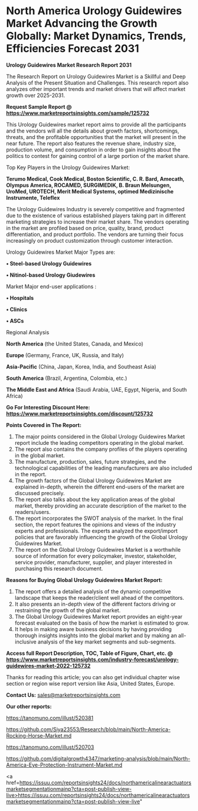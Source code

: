 # North America Urology Guidewires Market Advancing the Growth Globally: Market Dynamics, Trends, Efficiencies Forecast 2031

<strong>Urology Guidewires Market Research Report 2031</strong>

The Research Report on Urology Guidewires Market is a Skillful and Deep Analysis of the Present Situation and Challenges. This research report also analyzes other important trends and market drivers that will affect market growth over 2025-2031.

<strong>Request Sample Report @ <a href=https://www.marketreportsinsights.com/sample/125732>https://www.marketreportsinsights.com/sample/125732</a></strong>

This Urology Guidewires market report aims to provide all the participants and the vendors will all the details about growth factors, shortcomings, threats, and the profitable opportunities that the market will present in the near future. The report also features the revenue share, industry size, production volume, and consumption in order to gain insights about the politics to contest for gaining control of a large portion of the market share.

Top Key Players in the Urology Guidewires Market:

<strong>Terumo Medical, Cook Medical, Boston Scientific, C. R. Bard, Amecath, Olympus America, ROCAMED, SURGIMEDIK, B. Braun Melsungen, UroMed, UROTECH, Merit Medical Systems, optimed Medizinische Instrumente, Teleflex</strong>

The Urology Guidewires Industry is severely competitive and fragmented due to the existence of various established players taking part in different marketing strategies to increase their market share. The vendors operating in the market are profiled based on price, quality, brand, product differentiation, and product portfolio. The vendors are turning their focus increasingly on product customization through customer interaction.

Urology Guidewires Market Major Types are:

<strong>• Steel-based Urology Guidewires

• Nitinol-based Urology Giudewires</strong>

Market Major end-user applications :

<strong>• Hospitals

• Clinics

• ASCs</strong>

Regional Analysis

</u><strong><b>North America</b></strong> (the United States, Canada, and Mexico)

<strong><b>Europe </b></strong>(Germany, France, UK, Russia, and Italy)

<strong><b>Asia-Pacific</b></strong> (China, Japan, Korea, India, and Southeast Asia)

<strong><b>South America</b></strong> (Brazil, Argentina, Colombia, etc.)

<strong><b>The Middle East and Africa</b></strong> (Saudi Arabia, UAE, Egypt, Nigeria, and South Africa)

<strong>Go For Interesting Discount Here: <a href=https://www.marketreportsinsights.com/discount/125732>https://www.marketreportsinsights.com/discount/125732</a></strong>

<strong>Points Covered in The Report:</strong>
<ol>
  <li>The major points considered in the Global Urology Guidewires Market report include the leading competitors operating in the global market.</li>
  <li>The report also contains the company profiles of the players operating in the global market.</li>
  <li>The manufacture, production, sales, future strategies, and the technological capabilities of the leading manufacturers are also included in the report.</li>
  <li>The growth factors of the Global Urology Guidewires Market are explained in-depth, wherein the different end-users of the market are discussed precisely.</li>
  <li>The report also talks about the key application areas of the global market, thereby providing an accurate description of the market to the readers/users.</li>
  <li>The report incorporates the SWOT analysis of the market. In the final section, the report features the opinions and views of the industry experts and professionals. The experts analyzed the export/import policies that are favorably influencing the growth of the Global Urology Guidewires Market.</li>
  <li>The report on the Global Urology Guidewires Market is a worthwhile source of information for every policymaker, investor, stakeholder, service provider, manufacturer, supplier, and player interested in purchasing this research document.</li>
</ol>
<strong>Reasons for Buying Global Urology Guidewires Market Report:</strong>

<ol>
  <li>The report offers a detailed analysis of the dynamic competitive landscape that keeps the reader/client well ahead of the competitors.</li>
  <li>It also presents an in-depth view of the different factors driving or restraining the growth of the global market.</li>
  <li>The Global Urology Guidewires Market report provides an eight-year forecast evaluated on the basis of how the market is estimated to grow.</li>
  <li>It helps in making aware business decisions by having providing thorough insights insights into the global market and by making an all-inclusive analysis of the key market segments and sub-segments.</li>
</ol>
<strong>Access full Report Description, TOC, Table of Figure, Chart, etc. @ <a href=https://www.marketreportsinsights.com/industry-forecast/urology-guidewires-market-2022-125732>https://www.marketreportsinsights.com/industry-forecast/urology-guidewires-market-2022-125732</a></strong>


Thanks for reading this article; you can also get individual chapter wise section or region wise report version like Asia, United States, Europe.

<strong>Contact Us:</strong>
sales@marketreportsinsights.com

<strong>Our other reports:</strong>

<a href=https://tanomuno.com/illust/520381>https://tanomuno.com/illust/520381</a>

<a href=https://github.com/Siya23553/Research/blob/main/North-America-Rocking-Horse-Market.md>https://github.com/Siya23553/Research/blob/main/North-America-Rocking-Horse-Market.md</a>

<a href=https://tanomuno.com/illust/520703>https://tanomuno.com/illust/520703</a>

<a href=https://github.com/digitalgrowth4347/marketing-analysis/blob/main/North-America-Eye-Protection-Instrument-Market.md>https://github.com/digitalgrowth4347/marketing-analysis/blob/main/North-America-Eye-Protection-Instrument-Market.md</a>

<a href=https://issuu.com/reportsinsights24/docs/northamericalinearactuatorsmarketsegmentationmainp?cta=post-publish-view-live>https://issuu.com/reportsinsights24/docs/northamericalinearactuatorsmarketsegmentationmainp?cta=post-publish-view-live</a>"

